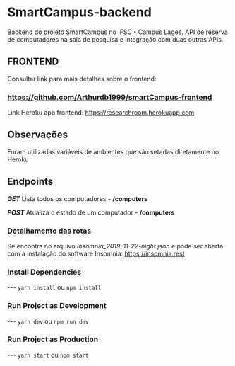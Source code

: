 # SmartCampus-backend
Backend do projeto SmartCampus no IFSC - Campus Lages. API de reserva de computadores na sala de pesquisa e integração com duas outras APIs.

## FRONTEND
Consultar link para mais detalhes sobre o frontend:

### https://github.com/Arthurdb1999/smartCampus-frontend
Link Heroku app frontend: https://researchroom.herokuapp.com

## Observações
Foram utilizadas variáveis de ambientes que são setadas diretamente no Heroku

## Endpoints
***GET*** Lista todos os computadores - **/computers**

***POST*** Atualiza o estado de um computador - **/computers**

### Detalhamento das rotas
Se encontra no arquivo *Insomnia_2019-11-22-night.json* e pode ser aberta com a instalação do software Insomnia: https://insomnia.rest

### Install Dependencies
--- `yarn install` ou `npm install`

### Run Project as Development
--- `yarn dev` ou `npm run dev`

### Run Project as Production
--- `yarn start` ou `npm start`

